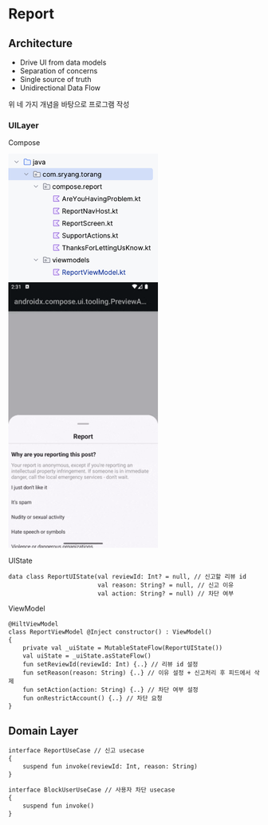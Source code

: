 # Report

## Architecture
- Drive UI from data models
- Separation of concerns
- Single source of truth
- Unidirectional Data Flow


위 네 가지 개념을 바탕으로 프로그램 작성

### UILayer
Compose

<img src = "/screenshot/package.png" width="300px" />
<img src = "/screenshot/report_ui.gif" width="300px" />

UIState
```
data class ReportUIState(val reviewId: Int? = null, // 신고할 리뷰 id
                         val reason: String? = null, // 신고 이유
                         val action: String? = null) // 차단 여부
```

ViewModel
```
@HiltViewModel
class ReportViewModel @Inject constructor() : ViewModel()
{
    private val _uiState = MutableStateFlow(ReportUIState())
    val uiState = _uiState.asStateFlow()
    fun setReviewId(reviewId: Int) {..} // 리뷰 id 설정
    fun setReason(reason: String) {..} // 이유 설정 + 신고처리 후 피드에서 삭제
    fun setAction(action: String) {..} // 차단 여부 설정
    fun onRestrictAccount() {..} // 차단 요청
}
```

## Domain Layer

```
interface ReportUseCase // 신고 usecase
{
    suspend fun invoke(reviewId: Int, reason: String)
}
```

```
interface BlockUserUseCase // 사용자 차단 usecase
{
    suspend fun invoke()
}
```
